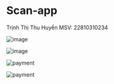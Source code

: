 # Scan-app
Trịnh Thị Thu Huyền
MSV: 22810310234

![image](https://github.com/user-attachments/assets/cbe15b39-4007-44c5-bd74-12f34b6e1b77)

![image](https://github.com/user-attachments/assets/80e6d9a8-98d7-444a-afe1-db2d213b9254)

![payment](https://github.com/user-attachments/assets/96777c89-a5e7-45fa-80ba-59c260f736e0)


![payment](https://github.com/user-attachments/assets/8959693d-f58d-4325-8330-39e8f757ab9d)
